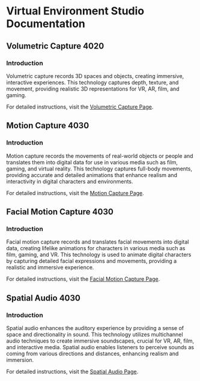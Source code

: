 # Virtual Environment Studio Documentation

## Volumetric Capture 4020

### Introduction

Volumetric capture records 3D spaces and objects, creating immersive, interactive experiences. This technology captures depth, texture, and movement, providing realistic 3D representations for VR, AR, film, and gaming.

For detailed instructions, visit the [Volumetric Capture Page](VolCap.md).


## Motion Capture 4030

### Introduction

Motion capture records the movements of real-world objects or people and translates them into digital data for use in various media such as film, gaming, and virtual reality. This technology captures full-body movements, providing accurate and detailed animations that enhance realism and interactivity in digital characters and environments.

For detailed instructions, visit the [Motion Capture Page](MotionCapture.md).


## Facial Motion Capture 4030

### Introduction

Facial motion capture records and translates facial movements into digital data, creating lifelike animations for characters in various media such as film, gaming, and VR. This technology is used to animate digital characters by capturing detailed facial expressions and movements, providing a realistic and immersive experience.

For detailed instructions, visit the [Facial Motion Capture Page](FacialMotion.md).


## Spatial Audio 4030

### Introduction

Spatial audio enhances the auditory experience by providing a sense of space and directionality in sound. This technology utilizes multichannel audio techniques to create immersive soundscapes, crucial for VR, AR, film, and interactive media. Spatial audio enables listeners to perceive sounds as coming from various directions and distances, enhancing realism and immersion.

For detailed instructions, visit the [Spatial Audio Page](spatial.md).

